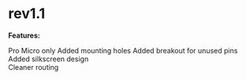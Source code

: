 # rev1.1

**Features:**

Pro Micro only
Added mounting holes
Added breakout for unused pins  
Added silkscreen design  
Cleaner routing
